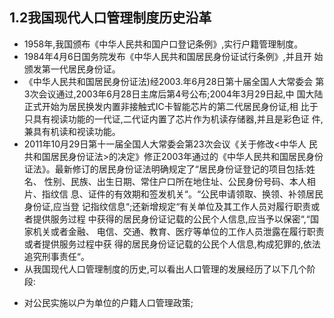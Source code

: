 ## 1.2我国现代人口管理制度历史沿革

* 1958年,我国颁布《中华人民共和国户口登记条例》,实行户籍管理制度。
* 1984年4月6日国务院发布《中华人民共和国居民身份证试行条例》,并且开
  始颁发第一代居民身份证。
* 《中华人民共和国居民身份证法\)经2003.年6月28日第十届全国人大常委会
  第3次会议通过,2003年6月28日主席后第4号公布;2004年3月29日起,中
  国大陆正式开始为居民换发内置非接触式IC卡智能芯片的第二代居民身份证,相
  比于只具有视读功能的一代证,二代证内置了芯片作为机读存储器,并且是彩色证
  件,兼具有机读和视读功能。
* 2011年10月29日第十一届全国人大常委会第23次会议《关于修改&lt;中华人
  民共和国居民身份证法&gt;的决定》修正2003年通过的《中华人民共和国居民身份
  证法》。最新修订的居民身份证法明确规定了“居民身份证登记的项目包括:姓名、
  性别、民族、出生日期、常住户口所在地住址、公民身份号码、本人相片、指纹信
  息、证件的有效期和签发机关“。“公民申请领取、换领、补领居民身份证,应当登
  记指纹信息“;还新增规定“有关单位及其工作人员对履行职责或者提供服务过程
  中获得的居民身份证记载的公民个人信息,应当予以保密“,“国家机关或者金融、
  电信、交通、教育、医疗等单位的工作人员泄露在履行职责或者提供服务过程中获
  得的居民身份证记载的公民个人信息,构成犯罪的,依法追究刑事责任“。
* 从我国现代人口管理制度的历史,可以看出人口管理的发展经历了以下几个阶
  段:
 + 对公民实施以户为单位的户籍人口管理政策;



